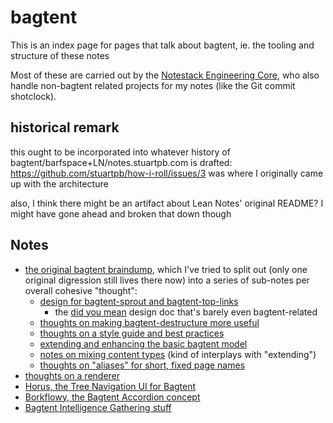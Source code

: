 # bagtent

This is an index page for pages that talk about bagtent, ie. the tooling and structure of these notes

Most of these are carried out by the [Notestack Engineering Core](30ec2e6e-47d0-496a-a523-0732b35aea8a.md), who also handle non-bagtent related projects for my notes (like the Git commit shotclock).

## historical remark

this ought to be incorporated into whatever history of bagtent/barfspace+LN/notes.stuartpb.com is drafted: https://github.com/stuartpb/how-i-roll/issues/3 was where I originally came up with the architecture

also, I think there might be an artifact about Lean Notes' original README? I might have gone ahead and broken that down though

## Notes

- [the original bagtent braindump][barfbarf], which I've tried to split out (only one original digression still lives there now) into a series of sub-notes per overall cohesive "thought":
  - [design for bagtent-sprout and bagtent-top-links][sprout/top-links]
    - the [did you mean][] design doc that's barely even bagtent-related
  - [thoughts on making bagtent-destructure more useful][destructure]
  - [thoughts on a style guide and best practices][sgbp]
  - [extending and enhancing the basic bagtent model][tentacion]
  - [notes on mixing content types][mixing] (kind of interplays with "extending")
  - [thoughts on "aliases" for short, fixed page names][alias]
- [thoughts on a renderer][renderer]
- [Horus, the Tree Navigation UI for Bagtent][Horus]
- [Borkflowy, the Bagtent Accordion concept][borkflowy]
- [Bagtent Intelligence Gathering stuff][BISNES/BIGDOG]

[barfbarf]: 9432d8de-485e-4253-8dcb-e8ed3dda45f9.md
[sprout/top-links]: 31396cb8-8b5e-4433-9174-c06b0bb0a9ed.md
[did you mean]: b1bdad52-b669-4bf1-8708-6ef9d6dce47c.md
[sgbp]: 70fa4c0d-914b-4e59-9a26-e1b3c99573e6.md
[tentacion]: 539e354a-b20e-4ea3-9bdc-14cddac5cd76.md
[alias]: 6dfcd6df-31e9-46bb-9b75-d750a5456de8.md
[mixing]: b2dade14-8a6c-4643-9fdb-2fc6b441016c.md
[Horus]: 87790b88-2585-4460-921e-a0dec3846b04.md
[renderer]: 4eba78a6-3d95-4a71-aa05-a3088af7e870.md
[borkflowy]: a8e3a3e4-a5d3-4407-8cd7-fd1d7df02bd7.md
[BISNES/BIGDOG]: bfdafa43-6389-46c1-a308-8e6cc68bf0a3.md
[destructure]: f5552a8b-b263-40ac-a719-a66fcb63094b.md

[Lean Notes]: ba00b8cb-9d05-4aef-bd50-0990f82dd723.md
[using]: 13ceb37e-99d5-417b-be3c-ec7e1bc537ac.md
